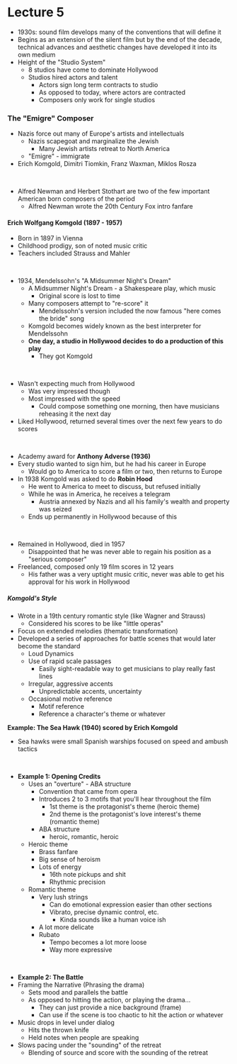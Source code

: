 # Lecture 5

* 1930s: sound film develops many of the conventions that will define it
* Begins as an extension of the silent film but by the end of the decade, technical advances and aesthetic changes have developed it into its own medium
* Height of the "Studio System"
    * 8 studios have come to dominate Hollywood
    * Studios hired actors and talent
        * Actors sign long term contracts to studio
        * As opposed to today, where actors are contracted
        * Composers only work for single studios

### The "Emigre" Composer
* Nazis force out many of Europe's artists and intellectuals
    * Nazis scapegoat and marginalize the Jewish
        * Many Jewish artists retreat to North America
    * "Emigre" - immigrate
* Erich Komgold, Dimitri Tiomkin, Franz Waxman, Miklos Rosza

<br>

* Alfred Newman and Herbert Stothart are two of the few important American
  born composers of the period
    * Alfred Newman wrote the 20th Century Fox intro fanfare

#### Erich Wolfgang Komgold (1897 - 1957)
* Born in 1897 in Vienna
* Childhood prodigy, son of noted music critic
* Teachers included Strauss and Mahler

<br>

* 1934, Mendelssohn's "A Midsummer Night's Dream"
    * A Midsummer Night's Dream - a Shakespeare play, which music
        * Original score is lost to time
    * Many composers attempt to "re-score" it
        * Mendelssohn's version included the now famous "here comes the bride" song
    * Komgold becomes widely known as the best interpreter for Mendelssohn
    * **One day, a studio in Hollywood decides to do a production of this play**
        * They got Komgold

<br>

* Wasn't expecting much from Hollywood
    * Was very impressed though
    * Most impressed with the speed
        * Could compose something one morning, then have musicians reheasing it the next day
* Liked Hollywood, returned several times over the next few years to do scores

<br>

* Academy award for **Anthony Adverse (1936)**
* Every studio wanted to sign him, but he had his career in Europe
    * Would go to America to score a film or two, then returns to Europe
* In 1938 Komgold was asked to do **Robin Hood**
    * He went to America to meet to discuss, but refused initially
    * While he was in America, he receives a telegram
        * Austria annexed by Nazis and all his family's wealth and property was seized
    * Ends up permanently in Hollywood because of this

<br>

* Remained in Hollywood, died in 1957
    * Disappointed that he was never able to regain his position as a "serious composer"
* Freelanced, composed only 19 film scores in 12 years
    * His father was a very uptight music critic, never was able to get his approval for his work in Hollywood

##### Komgold's Style
* Wrote in a 19th century romantic style (like Wagner and Strauss)
    * Considered his scores to be like "little operas"
* Focus on extended melodies (thematic transformation)
* Developed a series of approaches for battle scenes that would later become the standard
    * Loud Dynamics
    * Use of rapid scale passages
        * Easily sight-readable way to get musicians to play really fast lines
    * Irregular, aggressive accents
        * Unpredictable accents, uncertainty
    * Occasional motive reference
        * Motif reference
        * Reference a character's theme or whatever

**Example: The Sea Hawk (1940) scored by Erich Komgold**
* Sea hawks were small Spanish warships focused on speed and ambush tactics

<br>

* **Example 1: Opening Credits**
    * Uses an "overture" - ABA structure
        * Convention that came from opera
        * Introduces 2 to 3 motifs that you'll hear throughout the film
            * 1st theme is the protagonist's theme (heroic theme)
            * 2nd theme is the protagonist's love interest's theme (romantic theme)
        * ABA structure
            * heroic, romantic, heroic
    * Heroic theme
        * Brass fanfare
        * Big sense of heroism
        * Lots of energy
            * 16th note pickups and shit
            * Rhythmic precision
    * Romantic theme
        * Very lush strings
            * Can do emotional expression easier than other sections
            * Vibrato, precise dynamic control, etc.
                * Kinda sounds like a human voice ish
        * A lot more delicate
        * Rubato
            * Tempo becomes a lot more loose
            * Way more expressive

<br>

* **Example 2: The Battle**
* Framing the Narrative (Phrasing the drama)
    * Sets mood and parallels the battle
    * As opposed to hitting the action, or playing the drama...
        * They can just provide a nice background (frame)
        * Can use if the scene is too chaotic to hit the action or whatever
* Music drops in level under dialog
    * Hits the thrown knife
    * Held notes when people are speaking
* Slows pacing under the "sounding" of the retreat
    * Blending of source and score with the sounding of the retreat

